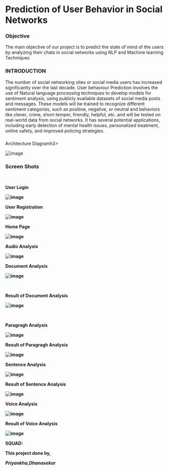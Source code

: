<h1>Prediction of User Behavior in Social Networks</h1>
<h3>Objective</h3>
The main objective of our project is to predict the state of mind of the users by analyzing their chats in social networks using NLP and Machine learning Techniques

<h3>INTRODUCTION</h3>
The number of social networking sites or social media users has increased significantly over the last decade.
User behaviour Prediction  involves the use of Natural language processing techniques to develop models for sentiment analysis, using publicly available datasets of social media posts and messages.
These models will be trained to recognize different sentiment categories, such as positive, negative, or neutral and behaviors like clever, crime, short-temper, friendly, helpful, etc. and will be tested on real-world data from social networks. 
It has several potential applications, including early detection of mental health issues, personalized treatment, online safety, and improved policing strategies.
<be>
<h3></h3>Architecture Diagram</be>h3>

![image](https://github.com/dhana1612/Prediction-of-User-Behavior-in-Social-Networks/assets/113229705/33fb39d9-121c-4975-8f2b-5e151fd5155f)

<h3>Screen Shots</h3>
<br>

<b>**User Login**<b>

![image](https://github.com/dhana1612/Prediction-of-User-Behavior-in-Social-Networks/assets/113229705/16d0d917-c318-433f-a2f4-1a044025bea4)
<br>


<b>User Registration</b>

![image](https://github.com/dhana1612/Prediction-of-User-Behavior-in-Social-Networks/assets/113229705/f58df70d-b5b9-44df-817d-439467370e01)
<br>

<b>Home Page</b>

![image](https://github.com/dhana1612/Prediction-of-User-Behavior-in-Social-Networks/assets/113229705/10f11f93-37f9-4e50-ad5b-0f965982b17f)
<br>

<b>Audio Analysis</b>

![image](https://github.com/dhana1612/Prediction-of-User-Behavior-in-Social-Networks/assets/113229705/77d1bb4b-2fae-43c9-8238-1b69f9cdc0c4)
<br>

<b>Document Analysis</b>

![image](https://github.com/dhana1612/Prediction-of-User-Behavior-in-Social-Networks/assets/113229705/37291830-c665-46d1-ac7b-585fb8fe468e)
            

<br>

<b>Result of Document Analysis</b>

![image](https://github.com/dhana1612/Prediction-of-User-Behavior-in-Social-Networks/assets/113229705/4c015465-8c99-42cb-8501-b18830908fba)

<br>

<b>Paragragh Analysis</b>

![image](https://github.com/dhana1612/Prediction-of-User-Behavior-in-Social-Networks/assets/113229705/24c06c49-4ea1-4b17-a7f5-c84266ab25aa)
<br>

<b>Result of Paragragh Analysis</b>
                  
![image](https://github.com/dhana1612/Prediction-of-User-Behavior-in-Social-Networks/assets/113229705/a243807c-497d-4235-83bd-56988988061e)
<br>

<b>Sentence Analysis</b>

![image](https://github.com/dhana1612/Prediction-of-User-Behavior-in-Social-Networks/assets/113229705/303142e8-42dd-422a-8cd8-9da1da83ce81)
<br>

<b>Result of Sentence Analysis</b>

![image](https://github.com/dhana1612/Prediction-of-User-Behavior-in-Social-Networks/assets/113229705/ad93e283-d79c-49c3-b660-bef31da63735)
<br>

<b>Voice Analysis</b>

![image](https://github.com/dhana1612/Prediction-of-User-Behavior-in-Social-Networks/assets/113229705/8149167b-762c-490c-8cd0-8898cee3f7cd)
<br>

<b>Result of Voice Analysis</b>


![image](https://github.com/dhana1612/Prediction-of-User-Behavior-in-Social-Networks/assets/113229705/0163a913-8942-4bcc-9c39-eed2bde22b3b)
<br>

**SQUAD**:

This project done by,

<b><i>Priyankha,Dhanasekar</b></i>
